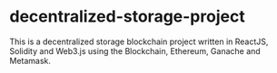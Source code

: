 # decentralized-storage-project
This is a decentralized storage blockchain project written in ReactJS, Solidity and Web3.js using the Blockchain, Ethereum, Ganache and Metamask.
